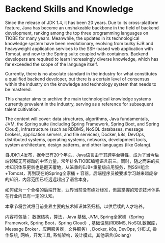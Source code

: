 # Backend Skills and Knowledge

Since the release of JDK 1.4, it has been 20 years. Due to its cross-platform feature, Java has become an unshakeable backbone in the field of backend development, ranking among the top three programming languages on TIOBE for many years. Meanwhile, the updates in its technological knowledge system have been revolutionary, evolving from bulky EJB and heavyweight application services to the SSH-based web application with Tomcat, and now to the Spring suite coupled with containers. Backend developers are required to learn increasingly diverse knowledge, which has far exceeded the scope of the language itself.

Currently, there is no absolute standard in the industry for what constitutes a qualified backend developer, but there is a certain level of consensus within the industry on the knowledge and technology system that needs to be mastered.

This chapter aims to archive the main technological knowledge systems currently prevalent in the industry, serving as a reference for subsequent talent cultivation.

The content will cover: data structures, algorithms, Java fundamentals, JVM, the Spring suite (including Spring Framework, Spring Boot, and Spring Cloud), infrastructure (such as RDBMS, NoSQL databases, message brokers, application servers, and file services), Docker, k8s, DevOps, distributed systems, operating systems, networks, development tools, system architecture, design patterns, and other languages (like Golang).

自JDK1.4发布，据今已有20个年头，Java语言由于其跨平台特性，成为了当今后端领域无可撼动的中坚力量，常年排名TIOBE编程语言前三。同时，随之而来的技术知识体系更新也是翻天覆地，从笨重的EJB+重量级应用服务，到SSH组合+Tomcat，再到现在的Spring全家桶 + 容器。后端程序员被要求学习越来越庞杂的知识，内容范围已经远远超出了语言本身。

如何成为一个合格的后端开发，业界当前没有绝对标准，但需掌握的知识技术体系在行业内已有一定的认知。

本章节将尝试将目前业界主要的技术知识体系归档，以供后续的人才培养。

内容将包括：
数据结构，算法，Java 基础, JVM, Spring全家桶（Spring Framework, Spring Boot，Spring Cloud）, 基础设施(RDBMS, NoSQL数据库，Message Broker，应用服务器，文件服务）, Docker, k8s, DevOps, 分布式, 操作系统, 网络，开发工具, 系统架构，设计模式，其他语言(Golang）
